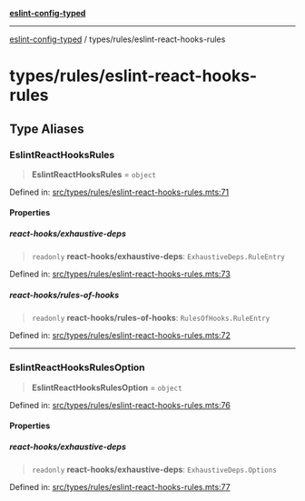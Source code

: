 [**eslint-config-typed**](../../README.md)

---

[eslint-config-typed](../../README.md) / types/rules/eslint-react-hooks-rules

# types/rules/eslint-react-hooks-rules

## Type Aliases

### EslintReactHooksRules

> **EslintReactHooksRules** = `object`

Defined in: [src/types/rules/eslint-react-hooks-rules.mts:71](https://github.com/noshiro-pf/eslint-config-typed/blob/main/src/types/rules/eslint-react-hooks-rules.mts#L71)

#### Properties

##### react-hooks/exhaustive-deps

> `readonly` **react-hooks/exhaustive-deps**: `ExhaustiveDeps.RuleEntry`

Defined in: [src/types/rules/eslint-react-hooks-rules.mts:73](https://github.com/noshiro-pf/eslint-config-typed/blob/main/src/types/rules/eslint-react-hooks-rules.mts#L73)

##### react-hooks/rules-of-hooks

> `readonly` **react-hooks/rules-of-hooks**: `RulesOfHooks.RuleEntry`

Defined in: [src/types/rules/eslint-react-hooks-rules.mts:72](https://github.com/noshiro-pf/eslint-config-typed/blob/main/src/types/rules/eslint-react-hooks-rules.mts#L72)

---

### EslintReactHooksRulesOption

> **EslintReactHooksRulesOption** = `object`

Defined in: [src/types/rules/eslint-react-hooks-rules.mts:76](https://github.com/noshiro-pf/eslint-config-typed/blob/main/src/types/rules/eslint-react-hooks-rules.mts#L76)

#### Properties

##### react-hooks/exhaustive-deps

> `readonly` **react-hooks/exhaustive-deps**: `ExhaustiveDeps.Options`

Defined in: [src/types/rules/eslint-react-hooks-rules.mts:77](https://github.com/noshiro-pf/eslint-config-typed/blob/main/src/types/rules/eslint-react-hooks-rules.mts#L77)
